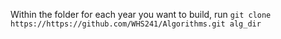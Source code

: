 Within the folder for each year you want to build, run `git clone https://https://github.com/WHS241/Algorithms.git alg_dir`
